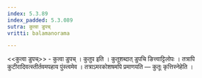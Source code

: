 ```yaml
---
index: 5.3.89
index_padded: 5.3.089
sutra: कुत्वा डुपच्
vritti: balamanorama

---
```

<<कुत्वा डुपच्>> - कुत्वा डुपच् । कुतुप इति । कुतूशब्दात् डुपचि ङित्त्वाट्टिलोपः । तत्रापि कुटीरादिवत्स्तीर्तवमपहाय पुंस्त्वमेव । तत्राऽमरकोशषमपि प्रमाणयति — कुतूः कृत्तिस्नेहेति । 
